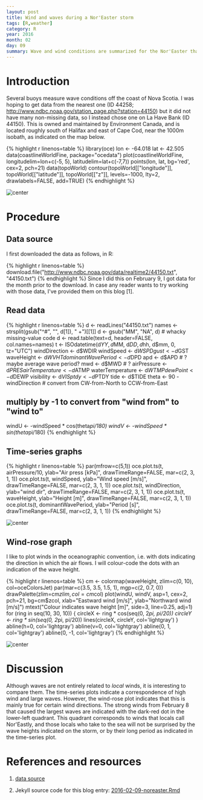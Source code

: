 ```yaml
---
layout: post
title: Wind and waves during a Nor'Easter storm
tags: [R,weather]
category: R
year: 2016
month: 02
day: 09
summary: Wave and wind conditions are summarized for the Nor'Easter that hit eastern Canada February 8, 2016.
---
```


# Introduction



Several buoys measure wave conditions off the coast of Nova Scotia. I was
hoping to get data from the nearest one (ID 44258;
<http://www.ndbc.noaa.gov/station_page.php?station=44150>) but it did not have
many non-missing data, so I instead chose one on La Have Bank (ID 44150).  This
is owned and maintained by Environment Canada, and is located roughly south of
Halifax and east of Cape Cod, near the 1000m isobath, as indicated on the map
below.


{% highlight r linenos=table %}
library(oce)
lon <- -64.018
lat <- 42.505
data(coastlineWorldFine, package="ocedata")
plot(coastlineWorldFine, longitudelim=lon+c(-5, 5), latitudelim=lat+c(-7,7))
points(lon, lat, bg='red', cex=2, pch=21)
data(topoWorld)
contour(topoWorld[["longitude"]], topoWorld[["latitude"]], topoWorld[["z"]],
        levels=-1000, lty=2, drawlabels=FALSE, add=TRUE)
{% endhighlight %}

![center](http://dankelley.github.io/figs/2016-02-09-noreaster/unnamed-chunk-2-1.png) 

# Procedure

## Data source

I first downloaded the data as follows, in R:

{% highlight r linenos=table %}
download.file("http://www.ndbc.noaa.gov/data/realtime2/44150.txt", "44150.txt")
{% endhighlight %}
Since I did this on February 9, I got data for the month prior to the download.
In case any reader wants to try working with those data, I've provided them on
this blog [1].

## Read data


{% highlight r linenos=table %}
d <- readLines("44150.txt")
names <- strsplit(gsub("^#", "", d[1]), " +")[[1]]
d <- gsub("MM", "NA", d) # whacky missing-value code
d <- read.table(text=d, header=FALSE, col.names=names)
t <- ISOdatetime(d$YY, d$MM, d$DD, d$hh, d$mm, 0, tz="UTC")
windDirection <- d$WDIR
windSpeed <- d$WSPD
gust <- d$GST
waveHeight <- d$WVHT
dominantWavePeriod <- d$DPD
apd <- d$APD # ? maybe average wave period?
mwd <- d$MWD # ? 
airPressure <- d$PRES
airTemperature <- d$ATMP
waterTemperature <- d$WTMP
dewPoint <- d$DEWP
visibility <- d$VIS
ptdy <- d$PTDY
tide <- d$TIDE
theta <- 90 - windDirection # convert from CW-from-North to CCW-from-East
## multiply by -1 to convert from "wind from" to "wind to"
windU <- -windSpeed * cos(theta*pi/180)
windV <- -windSpeed * sin(theta*pi/180)
{% endhighlight %}

## Time-series graphs

{% highlight r linenos=table %}
par(mfrow=c(5,1))
oce.plot.ts(t, airPressure/10, ylab="Air press [kPa]", drawTimeRange=FALSE, mar=c(2, 3, 1, 1))
oce.plot.ts(t, windSpeed, ylab="Wind speed [m/s]", drawTimeRange=FALSE, mar=c(2, 3, 1, 1))
oce.plot.ts(t, windDirection, ylab="wind dir", drawTimeRange=FALSE, mar=c(2, 3, 1, 1))
oce.plot.ts(t, waveHeight, ylab="Height [m]", drawTimeRange=FALSE, mar=c(2, 3, 1, 1))
oce.plot.ts(t, dominantWavePeriod, ylab="Period [s]", drawTimeRange=FALSE, mar=c(2, 3, 1, 1))
{% endhighlight %}

![center](http://dankelley.github.io/figs/2016-02-09-noreaster/unnamed-chunk-5-1.png) 

## Wind-rose graph

I like to plot winds in the oceanographic convention, i.e. with dots indicating
the direction in which the air flows. I will colour-code the dots with an
indication of the wave height.


{% highlight r linenos=table %}
cm <- colormap(waveHeight, zlim=c(0, 10), col=oceColorsJet)
par(mar=c(3.5, 3.5, 1.5, 1), mgp=c(2, 0.7, 0))
drawPalette(zlim=cm$zlim, col=cm$col)
plot(windU, windV, asp=1, cex=2, pch=21, bg=cm$zcol,
     xlab="Eastward wind [m/s]", ylab="Northward wind [m/s]")
mtext("Colour indicates wave height [m]", side=3, line=0.25, adj=1)
for (ring in seq(10, 30, 10)) {
    circleX <- ring * cos(seq(0, 2*pi, pi/20))
    circleY <- ring * sin(seq(0, 2*pi, pi/20))
    lines(circleX, circleY, col='lightgray')
}
abline(h=0, col='lightgray')
abline(v=0, col='lightgray')
abline(0, 1, col='lightgray')
abline(0, -1, col='lightgray')
{% endhighlight %}

![center](http://dankelley.github.io/figs/2016-02-09-noreaster/unnamed-chunk-6-1.png) 

# Discussion

Although waves are not entirely related to *local* winds, it is interesting to
compare them. The time-series plots indicate a correspondence of high wind and
large waves. However, the wind-rose plot indicates that this is mainly true for
certain wind directions. The strong winds from February 8 that caused the
largest waves are indicated with the dark-red dot in the lower-left quadrant.
This quadrant corresponds to winds that locals call Nor'Eastly, and those
locals who take to the sea will not be surprised by the wave heights indicated
on the storm, or by their long period as indicated in the time-series plot.

# References and resources

1. [data source](https://raw.github.com/dankelley/dankelley.github.io/master/assets/44150.txt)

2. Jekyll source code for this blog entry: [2016-02-09-noreaster.Rmd](https://raw.github.com/dankelley/dankelley.github.io/master/assets/2016-02-09-noreaster.Rmd)



